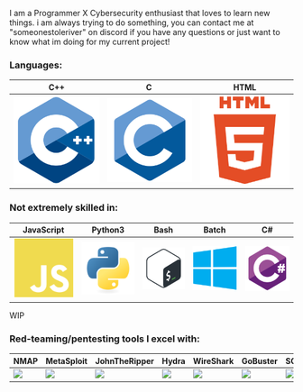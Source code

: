 I am a Programmer X Cybersecurity enthusiast that loves to learn new things. i am always trying to do something, you can contact me at "someonestoleriver" on discord if you have any questions or just want to know what im doing for my current project!
### Languages:
| C++ | ⠀C ⠀| HTML |
|-----|---|------|
|<img src="https://github.com/devicons/devicon/blob/master/icons/cplusplus/cplusplus-original.svg">|<img src="https://github.com/devicons/devicon/blob/master/icons/c/c-original.svg">|<img src="https://github.com/devicons/devicon/blob/master/icons/html5/html5-plain-wordmark.svg">|
### Not extremely skilled in:
| JavaScript | Python3 | Bash | Batch | ⠀C#⠀|
|-|-|-|-|-|
|<img src="https://github.com/devicons/devicon/blob/master/icons/javascript/javascript-plain.svg">|<img src="https://github.com/devicons/devicon/blob/master/icons/python/python-original.svg">|<img src="https://github.com/devicons/devicon/blob/master/icons/bash/bash-original.svg">|<img src="https://github.com/devicons/devicon/blob/master/icons/windows8/windows8-original.svg">|<img src="https://github.com/devicons/devicon/blob/master/icons/csharp/csharp-original.svg">|

WIP
### Red-teaming/pentesting tools I excel with:
| NMAP | MetaSploit | JohnTheRipper | Hydra | WireShark | GoBuster | SQLMap |
|-|-|-|-|-|-|-|
|<img src="https://images.app.goo.gl/j9PrM1DYhSbn2tbG6">|<img src="https://images.app.goo.gl/YDQLYaNy4BAuXXby8">|<img src="https://images.app.goo.gl/zDdkWH9omb7sd9Dd8">|<img src="https://images.app.goo.gl/DeGpxuWafzjUnyrt5">|<img src="https://images.app.goo.gl/nosQH2GzpmY5HKjq9">|<img src="https://images.app.goo.gl/6QWGuu1MN1Qcyy287">|<img src="https://images.app.goo.gl/uqqSP8sC9Th7g6wKA">|


<!---
CamoGekko/CamoGekko is a ✨ special ✨ repository because its `README.md` (this file) appears on your GitHub profile.
You can click the Preview link to take a look at your changes.
--->
